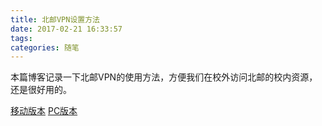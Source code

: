 ```yaml
---
title: 北邮VPN设置方法
date: 2017-02-21 16:33:57
tags:
categories: 随笔
---
```

本篇博客记录一下北邮VPN的使用方法，方便我们在校外访问北邮的校内资源，还是很好用的。

[移动版本](http://oelvsay9f.bkt.clouddn.com/%E5%8C%97%E9%82%AEvpn%E7%94%A8%E6%88%B7%E4%BD%BF%E7%94%A8%E6%8C%87%E5%8D%97%28%E7%A7%BB%E5%8A%A8%E8%AE%BE%E5%A4%87%E7%89%88%29.pdf)
[PC版本](http://oelvsay9f.bkt.clouddn.com/%E5%8C%97%E9%82%AEvpn%E7%94%A8%E6%88%B7%E4%BD%BF%E7%94%A8%E6%8C%87%E5%8D%97%28PC%E7%89%88%29%E9%80%9A%E7%9F%A5.pdf)
